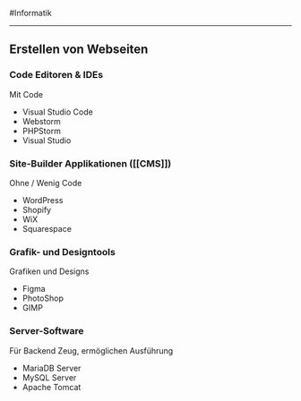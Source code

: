 #Informatik 
***

## Erstellen von Webseiten
### Code Editoren & IDEs
Mit Code

- Visual Studio Code
- Webstorm
- PHPStorm
- Visual Studio

### Site-Builder Applikationen ([[CMS]])
Ohne / Wenig Code

- WordPress
- Shopify
- WiX
- Squarespace

### Grafik- und Designtools
Grafiken und Designs

- Figma
- PhotoShop
- GIMP

### Server-Software
Für Backend Zeug, ermöglichen Ausführung

- MariaDB Server
- MySQL Server
- Apache Tomcat